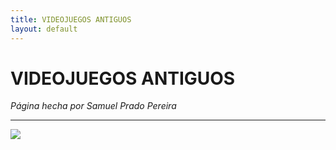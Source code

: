 ```yaml
---
title: VIDEOJUEGOS ANTIGUOS
layout: default
---
```


# **VIDEOJUEGOS ANTIGUOS** #

*Página hecha por Samuel Prado Pereira*
<hr>

<img src="https://i0.wp.com/wortenes.wpcomstaging.com/wp-content/uploads/2022/04/Consolas-Retro.jpg?fit=1000%2C647&ssl=1">


